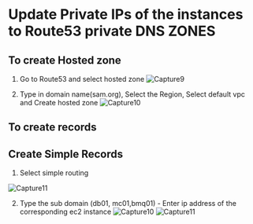# Update Private IPs of the instances to Route53 private DNS ZONES

## To create Hosted zone

1. Go to Route53 and select hosted zone
![Capture9](https://user-images.githubusercontent.com/18073289/216613692-d6c63b8b-9706-4e3f-8b23-59d538185c6d.PNG)

2. Type in domain name(sam.org), Select the Region, Select default vpc and Create hosted zone
![Capture10](https://user-images.githubusercontent.com/18073289/216613728-c42aa0c1-6b14-44fb-a0c9-4cfb4ca76cae.PNG)

## To create records

## Create Simple Records
 1. Select simple routing
 
 ![Capture11](https://user-images.githubusercontent.com/18073289/216613849-7e1e3b50-7cbf-4876-920e-1ac2759843ab.PNG)

 2. Type the sub domain (db01, mc01,bmq01) - Enter ip address of the corresponding ec2 instance
![Capture10](https://user-images.githubusercontent.com/18073289/216615258-3a062e3b-3df9-4375-b49d-558a7df82d5a.PNG)
![Capture11](https://user-images.githubusercontent.com/18073289/216615274-a3663e0a-b868-40bd-b3dd-d4cd5af09471.PNG)
